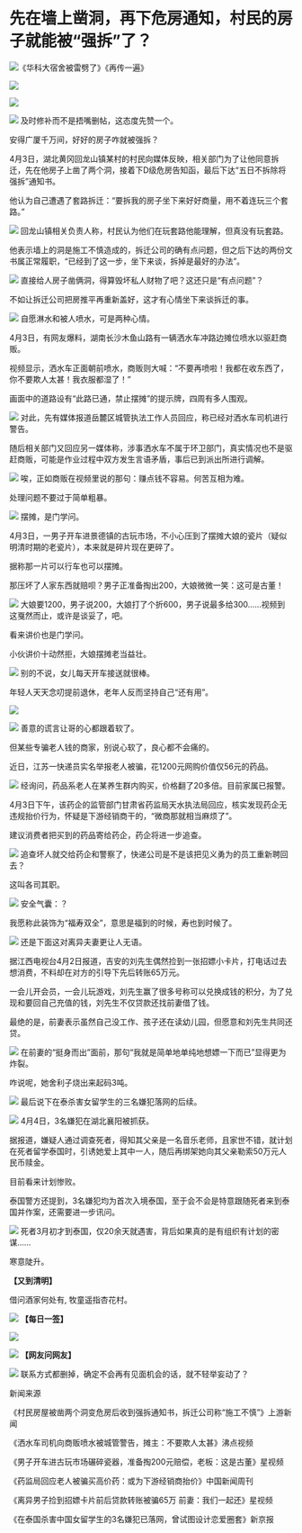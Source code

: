 # 先在墙上凿洞，再下危房通知，村民的房子就能被“强拆”了？

![](https://inews.gtimg.com/news_bt/GD9-hOmd14MfRHnPKtT1AONADFY4O_DAnWzcZSZRI21moAA/0)
​《华科大宿舍被雷劈了》《再传一遍》

![](https://inews.gtimg.com/news_bt/OKJIo2uu_TW0n334mHLDHv91F8dtXTUVSUH2Q_bQ6g6zwAA/1000)

![](https://inews.gtimg.com/news_bt/OVUWdosAaBxu-n8AM4xnK9_XSUaNntybyWaJb690fjEOoAA/1000)

![](https://inews.gtimg.com/news_bt/OGR_1XFTz-JgUjkvrRvjETGPEyz0MlXxputcqeAVeUCloAA/1000)
及时修补而不是捂嘴删帖，这态度先赞一个。

安得广厦千万间，好好的房子咋就被强拆？

4月3日，湖北黄冈回龙山镇某村的村民向媒体反映，相关部门为了让他同意拆迁，先在他房子上凿了两个洞，接着下D级危房告知函，最后下达“五日不拆除将强拆”通知书。

他认为自己遭遇了套路拆迁：“要拆我的房子坐下来好好商量，用不着连玩三个套路。”

![](https://inews.gtimg.com/news_bt/OOoxCGK0Xmo_hiqe61e7YkN3LH7lBxFCMN0hROMtHePVYAA/1000)
回龙山镇相关负责人称，村民认为他们在玩套路他能理解，但真没有玩套路。

他表示墙上的洞是施工不慎造成的，拆迁公司的确有点问题，但之后下达的两份文书属正常履职，“已经到了这一步，坐下来谈，拆掉是最好的办法”。

![](https://inews.gtimg.com/news_bt/OopdkuY2p-Of5yQZr7pL4oPnpzRdLpInVYLiQOXY_qvoAAA/1000)
直接给人房子凿俩洞，得算毁坏私人财物了吧？这还只是“有点问题”？

不如让拆迁公司把房推平再重新盖好，这才有心情坐下来谈拆迁的事。

![](https://inews.gtimg.com/news_bt/GPc5vSVRZWMJ9CXFif5IMzfvPv5rqfx9Id79Yxr6MdlvMAA/0)
自愿淋水和被人喷水，可是两种心情。

4月3日，有网友爆料，湖南长沙木鱼山路有一辆洒水车冲路边摊位喷水以驱赶商贩。

视频显示，洒水车正面朝前喷水，商贩则大喊：“不要再喷啦！我都在收东西了，你不要欺人太甚！我衣服都湿了！”

画面中的道路设有“此路已通，禁止摆摊”的提示牌，四周有多人围观。

![](https://inews.gtimg.com/news_bt/GghsPfGjnnmdNa0-cQtgXX_MTWboDyqhj8mzu2zcHoepkAA/0)
对此，先有媒体报道岳麓区城管执法工作人员回应，称已经对洒水车司机进行警告。

随后相关部门又回应另一媒体称，涉事洒水车不属于环卫部门，真实情况也不是驱赶商贩，可能是作业过程中双方发生言语矛盾，事后已到派出所进行调解。

![](https://inews.gtimg.com/news_bt/OOTxIGmeewTEOPmwk_ZZw0knou7cO_GZfXa7ufBZEZkhkAA/1000)
唉，正如商贩在视频里说的那句：赚点钱不容易。何苦互相为难。

处理问题不要过于简单粗暴。

![](https://inews.gtimg.com/news_bt/OIEALxQ3TbvsBLjLIBzJbU9di62N-LCMjq7RLTbVapza8AA/1000)
摆摊，是门学问。

4月3日，一男子开车进景德镇的古玩市场，不小心压到了摆摊大娘的瓷片（疑似明清时期的老瓷片），本来就是碎片现在更碎了。

据称那一片可以行车也可以摆摊。

那压坏了人家东西就赔呗？男子正准备掏出200，大娘微微一笑：这可是古董！

![](https://inews.gtimg.com/news_bt/GlkFRXkQFY4NFXN_bum670CnZvMLAW2k_WGZNcU5EekoAAA/0)
大娘要1200，男子说200，大娘打了个折600，男子说最多给300……视频到这戛然而止，或许是谈妥了，吧。

看来讲价也是门学问。

小伙讲价十动然拒，大娘摆摊老当益壮。

![](https://inews.gtimg.com/news_bt/OrKtDhV2kDvIiMLrjn3uOsXtoVHSgHflUvfHb-E4b3oXAAA/1000)
别的不说，女儿每天开车接送就很棒。

年轻人天天念叨提前退休，老年人反而坚持自己“还有用”。

![](https://inews.gtimg.com/news_bt/OX68ePXSMoinbxDpYtPgaYOkWmwisfbAHZXOtsLXKnkogAA/1000)

![](https://inews.gtimg.com/news_bt/O3sn6zccdKjvESbbuh8hIVDpLRD2zi3xeWXpKBZFHDZsEAA/1000)
善意的谎言让哥的心都跟着软了。

但某些专骗老人钱的商家，别说心软了，良心都不会痛的。

近日，江苏一快递员实名举报老人被骗，花1200元网购价值仅56元的药品。

![](https://inews.gtimg.com/news_bt/O2K6O1N9VQmggyPABF6kJGfDFmFXqROJkpFAMfOsqmXl0AA/1000)
经询问，药品系老人在某养生群内购买，价格翻了20多倍。目前家属已报警。

4月3日下午，该药企的监管部门甘肃省药监局天水执法局回应，核实发现药企无违规抬价行为，怀疑是下游经销商干的，“微商那就相当麻烦了”。

建议消费者把买到的药品寄给药企，药企将进一步追查。

![](https://inews.gtimg.com/news_bt/ObeY2s6MC5DIoiz5iFmemBxGqBE1Y1CFqNC9xVYLlm63QAA/1000)
追查坏人就交给药企和警察了，快递公司是不是该把见义勇为的员工重新聘回去？

这叫各司其职。

![](https://inews.gtimg.com/news_bt/OBCzi85arfNgLjpTT_Wx8S70ydC89txnmcJAsA__ytntAAA/1000)
安全气囊：？

我愿称此装饰为“福寿双全”，意思是福到的时候，寿也到时候了。

![](https://inews.gtimg.com/news_bt/OHoPDhjkzoyWGH_0QfSIPGuhSRJNK8d1Y4KTkvpmZOGxMAA/1000)
还是下面这对离异夫妻更让人无语。

据江西电视台4月2日报道，吉安的刘先生偶然捡到一张招嫖小卡片，打电话过去想消费，不料却在对方的引导下先后转账65万元。

一会儿开会员，一会儿玩游戏，刘先生赢了很多号称可以兑换成钱的积分，为了兑现和要回自己充值的钱，刘先生不仅贷款还找前妻借了钱。

最绝的是，前妻表示虽然自己没工作、孩子还在读幼儿园，但愿意和刘先生共同还贷。

![](https://inews.gtimg.com/news_bt/O4AQwX9dSCv6pqhyMZobzxHfGOKLXqTim4Gcb3V-lILtsAA/1000)
在前妻的“挺身而出”面前，那句“我就是简单地单纯地想嫖一下而已”显得更为炸裂。

咋说呢，她舍利子烧出来起码3吨。

![](https://inews.gtimg.com/news_bt/Oi5riaM_4aD7fdMdQ-a1jd34nnqH0M7Ts0rZVirSjt9jAAA/1000)
最后说下在泰杀害女留学生的三名嫌犯落网的后续。

![](https://inews.gtimg.com/news_bt/OGHCatOecTuKMn4RdtXmKhpFVRyUCYvINLwFsoy__AKwQAA/1000)
4月4日，3名嫌犯在湖北襄阳被抓获。

据报道，嫌疑人通过调查死者，得知其父亲是一名音乐老师，且家世不错，就计划在死者留学泰国时，引诱她爱上其中一人，随后再绑架她向其父亲勒索50万元人民币赎金。

目前看来计划惨败。

泰国警方还提到，3名嫌犯均为首次入境泰国，至于会不会是特意跟随死者来到泰国并作案，还需要进一步讯问。

![](https://inews.gtimg.com/news_bt/OEUTrabvVlM7srZASAyR6a-BQBh_dFG6Wd22fH7MwyS1gAA/1000)
死者3月初才到泰国，仅20余天就遇害，背后如果真的是有组织有计划的密谋……

寒意陡升。

**【又到清明】**

借问酒家何处有, 牧童遥指杏花村。

![](https://inews.gtimg.com/news_bt/OZ3e1eWgX_hwalgRaCt6P_SbxcllgO0IGqQpvPmaaL4wcAA/1000)
**【每日一签】**

![](https://inews.gtimg.com/news_bt/OExgpN9AAfTusqWZ1cVfEoPiAy0yWTgyTzUsXglXA5bRAAA/1000)

![](https://inews.gtimg.com/news_bt/Oj_CeQZNaf-1NlnWirYboippZsElUNCl-Iw0sSKSx0G_QAA/1000)
**【网友问网友】**

![](https://inews.gtimg.com/news_bt/O4t7o2OJJNzO8md9A6QhdZW90c-HU8I1AOIBLU2Q_9NDoAA/1000)
联系方式都删掉，确定不会再有见面机会的话，就不轻举妄动了？

新闻来源

《村民房屋被凿两个洞变危房后收到强拆通知书，拆迁公司称“施工不慎”》上游新闻

《洒水车司机向商贩喷水被城管警告，摊主：不要欺人太甚》沸点视频

《男子开车进古玩市场碾碎瓷器，准备掏200元赔偿，老板：这是古董》星视频

《药监局回应老人被骗买高价药：或为下游经销商抬价》中国新闻周刊

《离异男子捡到招嫖卡片前后贷款转账被骗65万 前妻：我们一起还》星视频

《在泰国杀害中国女留学生的3名嫌犯已落网，曾试图设计恋爱圈套》新京报

